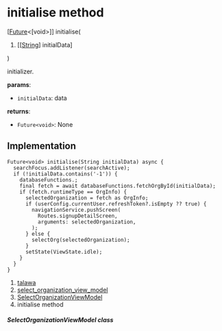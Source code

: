 
<div>

# initialise method

</div>


[[Future](https://api.flutter.dev/flutter/dart-core/Future-class.html)\<[void\>]]
initialise(

1.  [[[String](https://api.flutter.dev/flutter/dart-core/String-class.md)]
    initialData]

)



initializer.

**params**:

-   `initialData`: data

**returns**:

-   `Future<void>`: None



## Implementation

``` language-dart
Future<void> initialise(String initialData) async {
  searchFocus.addListener(searchActive);
  if (!initialData.contains('-1')) {
    databaseFunctions.;
    final fetch = await databaseFunctions.fetchOrgById(initialData);
    if (fetch.runtimeType == OrgInfo) {
      selectedOrganization = fetch as OrgInfo;
      if (userConfig.currentUser.refreshToken?.isEmpty ?? true) {
        navigationService.pushScreen(
          Routes.signupDetailScreen,
          arguments: selectedOrganization,
        );
      } else {
        selectOrg(selectedOrganization);
      }
      setState(ViewState.idle);
    }
  }
}
```







1.  [talawa](../../index.md)
2.  [select_organization_view_model](../../view_model_pre_auth_view_models_select_organization_view_model/)
3.  [SelectOrganizationViewModel](../../view_model_pre_auth_view_models_select_organization_view_model/SelectOrganizationViewModel-class.md)
4.  initialise method

##### SelectOrganizationViewModel class







